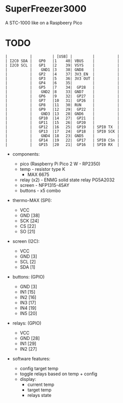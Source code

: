 # SuperFreezer3000


A STC-1000 like on a Raspbeery Pico

# TODO





    |          |         | [USB] |         |          |
    | I2C0 SDA |   GP0   |1    40| VBUS    |          |
    | I2C0 SCL |   GP1   |2    39| VSYS    |          |
    |          |    GND1 |3    38| GND8    |          |
    |          |   GP2   |4    37| 3V3_EN  |          |
    |          |   GP3   |5    36| 3V3 OUT |          |
    |          |   GP4   |6    35|         |          |
    |          |   GP5   |7    34|  GP28   |          |
    |          |    GND2 |8    33| GND7    |          |
    |          |   GP6   |9    32|  GP27   |          |
    |          |   GP7   |10   31|  GP26   |          |
    |          |   GP8   |11   30| RUN     |          |
    |          |   GP9   |12   29|  GP22   |          |
    |          |    GND3 |13   28| GND6    |          |
    |          |   GP10  |14   27|  GP21   |          |
    |          |   GP11  |15   26|  GP20   |          |
    |          |   GP12  |16   25|  GP19   | SPI0 TX  |
    |          |   GP13  |17   24|  GP18   | SPI0 SCK |
    |          |    GND4 |18   23| GND5    |          |
    |          |   GP14  |19   22|  GP17   | SPI0 CSn |
    |          |   GP15  |20   21|  GP16   | SPI0 RX  |


* components:
  * pico (Raspberry Pi Pico 2 W - RP2350)
  * temp - resistor type K
    * MAX 6675
  * relay (x2) - ENMG solid state relay PG5A2032
  * screen - NFP1315-45AY
  * buttons - x5 combo


* thermo-MAX (SPI):
  * VCC
  * GND [38]
  * SCK [24]
  * CS  [22]
  * SO  [21]

* screen (I2C):
  * VCC
  * GND [3]
  * SCL [2]
  * SDA [1]

* buttons: (GPIO)
  * GND [3]
  * IN1 [15]
  * IN2 [16]
  * IN3 [17]
  * IN4 [19]
  * IN5 [20]

* relays: (GPIO)
  * VCC
  * GND [28]
  * IN1 [29]
  * IN2 [27]


* software features:
  * config target temp
  * toggle relays based on temp + config
  * display:
    * current temp
    * target temp
    * relays state
